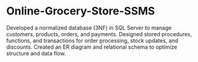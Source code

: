 # Online-Grocery-Store-SSMS
Developed a normalized database (3NF) in SQL Server to manage customers, products, orders, and payments. Designed stored procedures, functions, and transactions for order processing, stock updates, and discounts. Created an ER diagram and relational schema to optimize structure and data flow.

